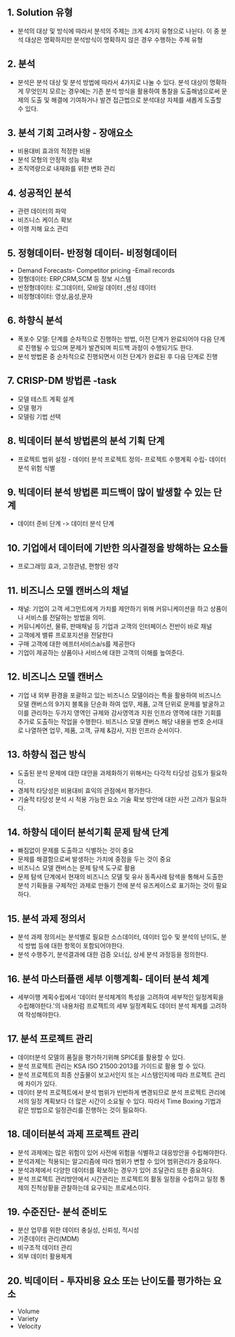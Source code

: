 ## 1. Solution 유형
- 분석의 대상 및 방식에 따라서 분석의 주제는 크게 4가지 유형으로 나뉜다. 이 중 분석 대상은 명확하지만 분석방식이 명확하지 않은 경우 수행하는 주제 유형

## 2. 분석
- 분석은 분석 대상 및 분석 방법에 따라서 4가지로 나눌 수 있다. 분석 대상이 명확하게 무엇인지 모르는 경우에는 기존 분석 방식을 활용하여 통찰을 도출해냄으로써 문제의 도출 및 해결에 기여하거나 발견 접근법으로 분석대상 자체를 새롭게 도출할 수 있다.

## 3. 분석 기회 고려사항 - 장애요소

- 비용대비 효과의 적정한 비용
- 분석 모형의 안정적 성능 확보
- 조직역량으로 내재화를 위한 변화 관리

## 4. 성공적인 분석
- 관련 데이터의 파악
- 비즈니스 케이스 확보
- 이행 저해 요소 관리

## 5. 정형데이터- 반정형 데이터- 비정형데이터
- Demand Forecasts- Competitor pricing -Email records
- 정형데이터: ERP,CRM,SCM 등 정보 시스템
- 반정형데이터: 로그데이터, 모바일 데이터 ,센싱 데이터
- 비정형데이터: 영상,음성,문자

## 6. 하향식 분석
- 폭포수 모델: 단계를 순차적으로 진행하는 방법, 이전 단계가 완료되어야 다음 단계로 진행될 수 있으며 문제가 발견되며 피드백 과정이 수행되기도 한다.
- 분석 방법론 중 순차적으로 진행되면서 이전 단계가 완료된 후 다음 단계로 진행

## 7. CRISP-DM 방법론 -task
- 모델 테스트 계획 설계
- 모델 평가
- 모델링 기법 선택

## 8. 빅데이터 분석 방법론의 분석 기획 단계
- 프로젝트 범위 설정 - 데이터 분석 프로젝트 정의- 프로젝트 수행계획 수립- 데이터 분석 위험 식별

## 9. 빅데이터 분석 방법론 피드백이 많이 발생할 수 있는 단계
- 데이터 준비 단계 -> 데이터 분석 단계

## 10. 기업에서 데이터에 기반한 의사결정을 방해하는 요소들
- 프로그래밍 효과, 고정관념, 편향된 생각

## 11. 비즈니스 모델 캔버스의 채널
- 채널: 기업이 고객 세그먼트에게 가치를 제안하기 위해 커뮤니케이션을 하고 상품이나 서비스를 전달하는 방법을 의미.
- 커뮤니케이션, 물류, 판매채널 등 기업과 고객의 인터페이스 전반이 바로 채널
- 고객에게 밸류 프로포지션을 전달한다
- 구매 고객에 대한 에프터서비스a/s를 제공한다
- 기업이 제공하는 상품이나 서비스에 대한 고객의 이해를 높여준다.

## 12. 비즈니스 모델 캔버스
- 기업 내 외부 환경을 포괄하고 있는 비즈니스 모델이라는 특을 활용하여 비즈니스 모델 캔버스의 9가지 블록을 단순화 하여 업무, 제품, 고객 단위로 문제를 발굴하고 이를 관리하는 두가지 영역인 규제와 감사영역과 지원 인프라 영역에 대한 기회를 추가로 도출하는 작업을 수행한다. 비즈니스 모델 캔버스 해당 내용을 번호 순서대로 나열하면 업무, 제품, 고객, 규제 &감사, 지원 인프라 순서이다.

## 13. 하향식 접근 방식
- 도출된 분석 문제에 대한 대안을 과제화하기 위해서는 다각적 타당성 검토가 필요하다.
- 경제적 타당성은 비용대비 효익의 관점에서 평가한다.
- 기술적 타당성 분석 시 적용 가능한 요소 기술 확보 방안에 대한 사전 고려가 필요하다.

## 14. 하향식 데이터 분석기획 문제 탐색 단계
- 빠짐없이 문제를 도출하고 식별하는 것이 중요
- 문제를 해결함으로써 발생하는 가치에 중점을 두는 것이 중요
- 비즈니스 모델 캔버스는 문제 탐색 도구로 활용
- 문제 탐색 단계에서 현재의 비즈니스 모델 및 유사 동족사례 탐색을 통해서 도출한 분석 기획들을 구체적인 과제로 만들기 전에 분석 유즈케이스로 표기하는 것이 필요하다.

## 15. 분석 과제 정의서
- 분석 과제 정의서는 분석별로 필요한 소스데이터, 데이터 입수 및 분석의 난이도, 분석 방법 등에 대한 항목이 포함되어야한다.
- 분석 수행주기, 분석결과에 대한 검증 오너십, 상세 분석 과정등을 정의한다.

## 16. 분석 마스터플랜 세부 이행계획- 데이터 분석 체계
- 세부이행 계획수립에서 '데이터 분석체계의 특성을 고려하여 세부적인 일정계획을 수립해야한다.'의 내용처럼 프로젝트의 세부 일정계획도 데이터 분석 체계를 고려하여 작성해야한다.

## 17. 분석 프로젝트 관리
- 데이터분석 모델의 품질을 평가하기위해 SPICE를 활용할 수 있다.
- 분석 프로젝트 관리는 KSA ISO 21500:2013를 가이드로 활용 할 수 있다.
- 분석 프로젝트의 최종 산출물이 보고서인지 또는 시스템인지에 따라 프로젝트 관리에 차이가 있다.
- 데이터 분석 프로젝트에서 분석 범위가 빈번하게 변경되므로 분석 프로젝트 관리에서의 일정 계획보다 더 많은 시간이 소요될 수 있다. 따라서 Time Boxing 기법과 같은 방법으로 일정관리를 진행하는 것이 필요하다.

## 18. 데이터분석 과제 프로젝트 관리
- 분석 과제에는 많은 위험이 있어 사전에 위험을 식별하고 대응방안을 수립해야한다.
- 분석과제는 적용되는 알고리즘에 따라 범위가 변할 수 있어 범위관리가 중요하다.
- 분석과제에서 다양한 데이터를 확보하는 경우가 있어 조달관리 또한 중요하다.
- 분석 프로젝트 관리방안에서 시간관리는 프로젝트의 활동 일정을 수립하고 일정 통제의 진척상황을 관찰하는데 요구되는 프로세스이다.

## 19. 수준진단- 분석 준비도
- 분산 업무를 위한 데이터 충실성, 신뢰성, 적시성
- 기준데이터 관리(MDM)
- 비구조적 데이터 관리
- 외부 데이터 활용체계

## 20. 빅데이터 - 투자비용 요소 또는 난이도를 평가하는 요소
- Volume
- Variety
- Velocity

